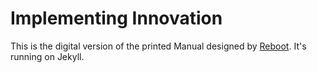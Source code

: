 Implementing Innovation
=========================

This is the digital version of the printed Manual designed by [Reboot](http://reboot.org). It's running on Jekyll.
